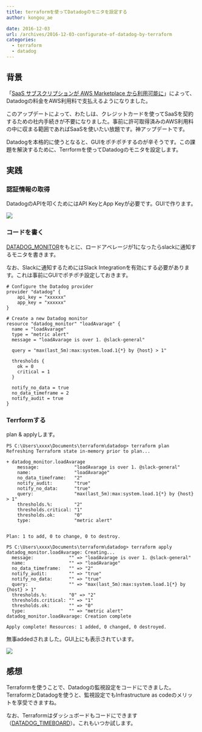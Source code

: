 ```yaml
---
title: terraformを使ってDatadogのモニタを設定する
author: kongou_ae
date: 2016-12-03
url: /archives/2016-12-03-configurate-of-datadog-by-terraform
categories:
  - terraform
  - datadog
---
```


## 背景

「[SaaS サブスクリプションが AWS Marketplace から利用可能に](https://aws.amazon.com/jp/about-aws/whats-new/2016/11/saas-subscriptions-now-available-from-aws-marketplace/)」によって、Datadogの料金をAWS利用料で支払えるようになりました。

このアップデートによって、わたしは、クレジットカードを使ってSaaSを契約するための社内手続きが不要になりました。事前に許可取得済みのAWS利用料の中に収まる範囲であればSaaSを使いたい放題です。神アップデートです。

Datadogを本格的に使うとなると、GUIをポチポチするのが辛そうです。この課題を解決するために、Terrformを使ってDatadogのモニタを設定します。

## 実践

### 認証情報の取得

DatadogのAPIを叩くためにはAPI KeyとApp Keyが必要です。GUIで作ります。

![](https://aimless.jp/blog/images/2016-12-03-006.png)

### コードを書く

[DATADOG_MONITOR](https://www.terraform.io/docs/providers/datadog/r/monitor.html)をもとに、ロードアベレージが1になったらslackに通知するモニタを書きます。

なお、Slackに通知するためにはSlack Integrationを有効にする必要があります。これは事前にGUIでポチポチ設定しておきます。

```
# Configure the Datadog provider
provider "datadog" {
    api_key = "xxxxxx"
    app_key = "xxxxxx"
}

# Create a new Datadog monitor
resource "datadog_monitor" "loadAvarage" {
  name = "loadAvarage"
  type = "metric alert"
  message = "loadAvarage is over 1. @slack-general"

  query = "max(last_5m):max:system.load.1{*} by {host} > 1"

  thresholds {
    ok = 0
    critical = 1
  }

  notify_no_data = true
  no_data_timeframe = 2
  notify_audit = true
}
```
### Terrformする

plan & applyします。

```
PS C:\Users\xxxx\Documents\terraform\datadog> terraform plan
Refreshing Terraform state in-memory prior to plan...

+ datadog_monitor.loadAvarage
    message:             "loadAvarage is over 1. @slack-general"
    name:                "loadAvarage"
    no_data_timeframe:   "2"
    notify_audit:        "true"
    notify_no_data:      "true"
    query:               "max(last_5m):max:system.load.1{*} by {host} > 1"
    thresholds.%:        "2"
    thresholds.critical: "1"
    thresholds.ok:       "0"
    type:                "metric alert"


Plan: 1 to add, 0 to change, 0 to destroy.

PS C:\Users\xxxx\Documents\terraform\datadog> terraform apply
datadog_monitor.loadAvarage: Creating...
  message:             "" => "loadAvarage is over 1. @slack-general"
  name:                "" => "loadAvarage"
  no_data_timeframe:   "" => "2"
  notify_audit:        "" => "true"
  notify_no_data:      "" => "true"
  query:               "" => "max(last_5m):max:system.load.1{*} by {host} > 1"
  thresholds.%:        "0" => "2"
  thresholds.critical: "" => "1"
  thresholds.ok:       "" => "0"
  type:                "" => "metric alert"
datadog_monitor.loadAvarage: Creation complete

Apply complete! Resources: 1 added, 0 changed, 0 destroyed.
```

無事addedされました。GUI上にも表示されています。

![](https://aimless.jp/blog/images/2016-12-03-007.png)

## 感想

Terraformを使うことで、Datadogの監視設定をコードにできました。TerraformとDatadogを使うと、監視設定でもInfrastructure as codeのメリットを享受できますね。

なお、Terraformはダッシュボードもコードにできます（[DATADOG_TIMEBOARD](https://www.terraform.io/docs/providers/datadog/r/timeboard.html)）。これもいつか試します。

